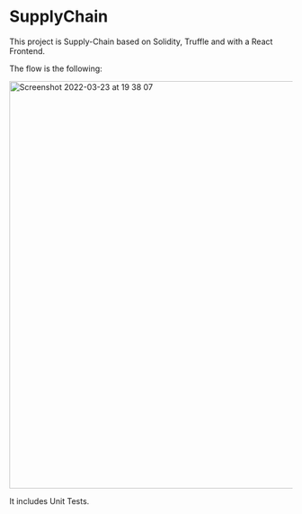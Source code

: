 # SupplyChain

This project is Supply-Chain based on Solidity, Truffle and with a React Frontend.

The flow is the following:

<img width="724" alt="Screenshot 2022-03-23 at 19 38 07" src="https://user-images.githubusercontent.com/39704075/159772732-af6e2a86-247b-4806-a9b0-1d26ff238321.png">

It includes Unit Tests.
